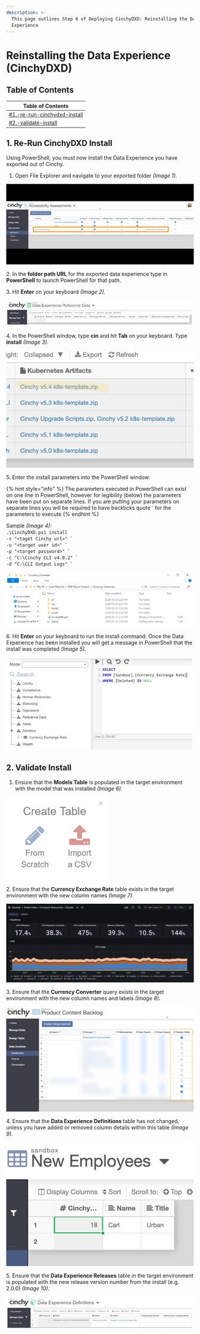 ```yaml
---
description: >-
  This page outlines Step 6 of Deploying CinchyDXD: Reinstalling the Data
  Experience
---
```


# Reinstalling the Data Experience (CinchyDXD)

## Table of Contents

| Table of Contents                                                                                                   |
| ------------------------------------------------------------------------------------------------------------------- |
| [#1.-re-run-cinchydxd-install](reinstalling-the-data-experience-cinchydxd.md#1.-re-run-cinchydxd-install "mention") |
| [#2.-validate-install](reinstalling-the-data-experience-cinchydxd.md#2.-validate-install "mention")                 |

## 1. Re-Run CinchyDXD Install

Using PowerShell, you must now install the Data Experience you have exported out of Cinchy.

1. Open File Explorer and navigate to your exported folder _(Image 1)._

![Image 1: Step 1](<../../../.gitbook/assets/image (50).png>)

2\. In the **folder path URL** for the exported data experience type in **PowerShell** to launch PowerShell for that path.

3\. Hit **Enter** on your keyboard _(Image 2)._

![Image 2: Step 3](<../../../.gitbook/assets/image (37).png>)

4\. In the PowerShell window, type **cin** and hit **Tab** on your keyboard. Type **install** _(Image 3)._

![Image 3: Step 4](<../../../.gitbook/assets/image (630).png>)

5\. Enter the install parameters into the PowerShell window:

{% hint style="info" %}
The parameters executed in PowerShell can exist on one line in PowerShell, however for legibility (below) the parameters have been put on separate lines. If you are putting your parameters on separate lines you will be required to have backticks quote \`  for the parameters to execute
{% endhint %}

Sample _(Image 4):_\
`.\CinchyDXD.ps1 install` \
`` -s "<taget Cinchy url>" ` ``\
`` -u "<target user id>" ` ``\
`` -p "<target password>" ` ``\
`` -c "C:\Cinchy CLI v4.0.2" ` ``\
`` -d "C:\CLI Output Logs" ` ``

![Image 4: Step 5](<../../../.gitbook/assets/image (19).png>)

6\. Hit **Enter** on your keyboard to run the install command. Once the Data Experience has been installed you will get a message in PowerShell that the install was completed _(Image 5)._

![Image 5: Step 6](<../../../.gitbook/assets/image (629).png>)

## 2. Validate Install

1. Ensure that the **Models Table** is populated in the target environment with the model that was installed _(Image 6)._

![Image 6: Step 1](<../../../.gitbook/assets/image (618).png>)

2\. Ensure that the **Currency Exchange Rate** table exists in the target environment with the new column names _(Image 7)._

![Image 7: Step 2](<../../../.gitbook/assets/image (483).png>)

3\. Ensure that the **Currency Converter** query exists in the target environment with the new column names and labels _(Image 8)._

![Image 8: Step 3](<../../../.gitbook/assets/image (120).png>)

4\. Ensure that the **Data Experience Definitions** table has not changed, unless you have added or removed column details within this table _(Image 9)._

![Image 9: Step 4](<../../../.gitbook/assets/image (35).png>)

5\. Ensure that the **Data Experience Releases** table in the target environment is populated with the new release version number from the install (e.g. 2.0.0) _(Image 10)._

![Image 10: Step 5](<../../../.gitbook/assets/image (86).png>)
